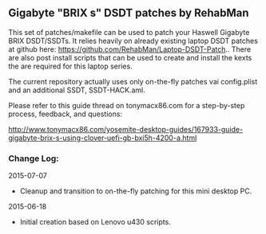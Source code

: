 ## Gigabyte "BRIX s" DSDT patches by RehabMan

This set of patches/makefile can be used to patch your Haswell Gigabyte BRIX DSDT/SSDTs.  It relies heavily on already existing laptop DSDT patches at github here: https://github.com/RehabMan/Laptop-DSDT-Patch.. There are also post install scripts that can be used to create and install the kexts the are required for this laptop series.

The current repository actually uses only on-the-fly patches vai config.plist and an additional SSDT, SSDT-HACK.aml.

Please refer to this guide thread on tonymacx86.com for a step-by-step process, feedback, and questions:

http://www.tonymacx86.com/yosemite-desktop-guides/167933-guide-gigabyte-brix-s-using-clover-uefi-gb-bxi5h-4200-a.html


### Change Log:

2015-07-07

- Cleanup and transition to on-the-fly patching for this mini desktop PC.


2015-06-18

- Initial creation based on Lenovo u430 scripts.
